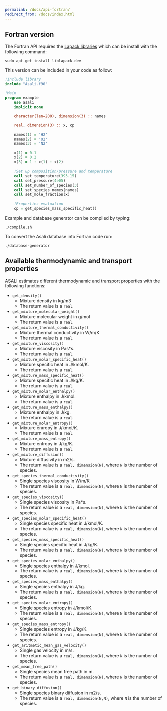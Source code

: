 ```yaml
---
permalink: /docs/api-fortran/
redirect_from: /docs/index.html
---
```


## **Fortran version**
The Fortran API requires the [Lapack libraries](http://www.netlib.org/lapack/) which can be install with the following command:

```
sudo apt-get install liblapack-dev
``` 
This version can be included in your code as follow:  
```fortran
!Include library
include "Asali.f90"

!Main
program example
    use asali
    implicit none

    character(len=200), dimension(3) :: names
    
    real, dimension(3) :: x, cp
    
    names(1) = 'H2'
    names(2) = 'O2'
    names(3) = 'N2'
    
    x(1) = 0.1
    x(2) = 0.2
    x(3) = 1 - x(1) - x(2)
    
    !Set up composition/pressure and temperature
    call set_temperature(393.15)
    call set_pressure(4e05)
    call set_number_of_species(3)
    call set_species_names(names)
    call set_mole_fraction(x)
    
    !Properties evaluation
    cp = get_species_mass_specific_heat()
```

Example and database generator can be compiled by typing:
```
./compile.sh
```

To convert the Asali database into Fortran code run:
```
./database-generator
```
## Available thermodynamic and transport properties
ASALI estimates different thermodynamic and transport properties with the following functions:
* `get_density()`
    * Mixture density in kg/m3
    * The return value is a `real`.
* `get_mixture_molecular_weight()`
    * Mixture molecular weight in g/mol
    * The return value is a `real`.
* `get_mixture_thermal_conductivity()`
    * Mixture thermal conductivity in W/m/K
    * The return value is a `real`.
* `get_mixture_viscosity()`
    * Mixture viscosity in Pas*s.
    * The return value is a `real`.
* `get_mixture_molar_specific_heat()`
    * Mixture specific heat in J/kmol/K.
    * The return value is a `real`.
* `get_mixture_mass_specific_heat()`
    * Mixture specific heat in J/kg/K.
    * The return value is a `real`.
* `get_mixture_molar_enthalpy()`
    * Mixture enthalpy in J/kmol.
    * The return value is a `real`.
* `get_mixture_mass_enthalpy()`
    * Mixture enthalpy in J/kg.
    * The return value is a `real`.
* `get_mixture_molar_entropy()`
    * Mixture entropy in J/kmol/K.
    * The return value is a `real`.
* `get_mixture_mass_entropy()`
    * Mixture entropy in J/kg/K.
    * The return value is a `real`.
* `get_mixture_diffusion()`
    * Mixture diffusivity in m2/s. 
    * The return value is a `real, dimension(N)`, where `N` is the number of species.
* `get_species_thermal_conductivity()`
    * Single species viscosity in W/m/K
    * The return value is a `real, dimension(N)`, where `N` is the number of species.
* `get_species_viscosity()`
    * Single species viscosity in Pa*s.
    * The return value is a `real, dimension(N)`, where `N` is the number of species.
* `get_species_molar_specific_heat()`
    * Single species specific heat in J/kmol/K.
    * The return value is a `real, dimension(N)`, where `N` is the number of species.
* `get_species_mass_specific_heat()`
    * Single species specific heat in J/kg/K.
    * The return value is a `real, dimension(N)`, where `N` is the number of species.
* `get_species_molar_enthalpy()`
    * Single species enthalpy in J/kmol.
    * The return value is a `real, dimension(N)`, where `N` is the number of species.
* `get_species_mass_enthalpy()`
    * Single species enthalpy in J/kg. 
    * The return value is a `real, dimension(N)`, where `N` is the number of species.
* `get_species_molar_entropy()`
    * Single species entropy in J/kmol/K.
    * The return value is a `real, dimension(N)`, where `N` is the number of species.
* `get_species_mass_entropy()`
    * Single species entropy in J/kg/K.
    * The return value is a `real, dimension(N)`, where `N` is the number of species.
* `get_aritmetic_mean_gas_velocity()`
    * Single gas velocity in m/s. 
    * The return value is a `real, dimension(N)`, where `N` is the number of species.
* `get_mean_free_path()`
    * Single species mean free path in m.
    * The return value is a `real, dimension(N)`, where `N` is the number of species.
* `get_binary_diffusion()`
    * Single species binary diffusion in m2/s.
    * The return value is a `real, dimension(N,N)`, where `N` is the number of species.